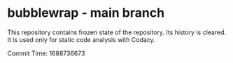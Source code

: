# bubblewrap - main branch

This repository contains frozen state of the repository.
Its history is cleared. It is used only for static code
analysis with Codacy.

Commit Time: 1688736673